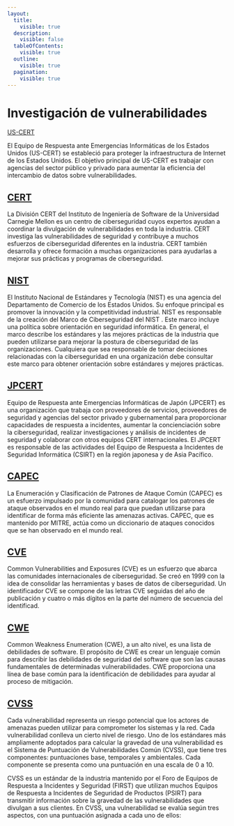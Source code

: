 ```yaml
---
layout:
  title:
    visible: true
  description:
    visible: false
  tableOfContents:
    visible: true
  outline:
    visible: true
  pagination:
    visible: true
---
```


# Investigación de vulnerabilidades

[US-CERT](https://www.cisa.gov/)

El Equipo de Respuesta ante Emergencias Informáticas de los Estados Unidos (US-CERT) se estableció para proteger la infraestructura de Internet de los Estados Unidos. El objetivo principal de US-CERT es trabajar con agencias del sector público y privado para aumentar la eficiencia del intercambio de datos sobre vulnerabilidades.

## [CERT](https://cert.org)

La División CERT del Instituto de Ingeniería de Software de la Universidad Carnegie Mellon es un centro de ciberseguridad cuyos expertos ayudan a coordinar la divulgación de vulnerabilidades en toda la industria. CERT investiga las vulnerabilidades de seguridad y contribuye a muchos esfuerzos de ciberseguridad diferentes en la industria. CERT también desarrolla y ofrece formación a muchas organizaciones para ayudarlas a mejorar sus prácticas y programas de ciberseguridad.

## [NIST](https://www.nist.gov/cyberframework)

El Instituto Nacional de Estándares y Tecnología (NIST) es una agencia del Departamento de Comercio de los Estados Unidos. Su enfoque principal es promover la innovación y la competitividad industrial. NIST es responsable de la creación del Marco de Ciberseguridad del NIST . Este marco incluye una política sobre orientación en seguridad informática. En general, el marco describe los estándares y las mejores prácticas de la industria que pueden utilizarse para mejorar la postura de ciberseguridad de las organizaciones. Cualquiera que sea responsable de tomar decisiones relacionadas con la ciberseguridad en una organización debe consultar este marco para obtener orientación sobre estándares y mejores prácticas.

## [JPCERT](https://www.jpcert.or.jp/english/)

Equipo de Respuesta ante Emergencias Informáticas de Japón (JPCERT) es una organización que trabaja con proveedores de servicios, proveedores de seguridad y agencias del sector privado y gubernamental para proporcionar capacidades de respuesta a incidentes, aumentar la concienciación sobre la ciberseguridad, realizar investigaciones y análisis de incidentes de seguridad y colaborar con otros equipos CERT internacionales. El JPCERT es responsable de las actividades del Equipo de Respuesta a Incidentes de Seguridad Informática (CSIRT) en la región japonesa y de Asia Pacífico.

## [CAPEC](https://www.google.com/url?sa=t\&rct=j\&q=\&esrc=s\&source=web\&cd=\&ved=2ahUKEwiMkeSlypmCAxX2l5UCHbW\_BJoQFnoECAcQAQ\&url=https%3A%2F%2Fcapec.mitre.org%2F\&usg=AOvVaw0PFSqsuGB3azYfwgA-Ozeq\&opi=89978449)

La Enumeración y Clasificación de Patrones de Ataque Común (CAPEC) es un esfuerzo impulsado por la comunidad para catalogar los patrones de ataque observados en el mundo real para que puedan utilizarse para identificar de forma más eficiente las amenazas activas. CAPEC, que es mantenido por MITRE, actúa como un diccionario de ataques conocidos que se han observado en el mundo real.

## [CVE](https://cve.mitre.org/)

Common Vulnerabilities and Exposures (CVE) es un esfuerzo que abarca las comunidades internacionales de ciberseguridad. Se creó en 1999 con la idea de consolidar las herramientas y bases de datos de ciberseguridad. Un identificador CVE se compone de las letras CVE seguidas del año de publicación y cuatro o más dígitos en la parte del número de secuencia del identificad.

## [CWE](https://cwe.mitre.org/)

Common Weakness Enumeration (CWE), a un alto nivel, es una lista de debilidades de software. El propósito de CWE es crear un lenguaje común para describir las debilidades de seguridad del software que son las causas fundamentales de determinadas vulnerabilidades. CWE proporciona una línea de base común para la identificación de debilidades para ayudar al proceso de mitigación.

## [CVSS](https://www.first.org/cvss/)

Cada vulnerabilidad representa un riesgo potencial que los actores de amenazas pueden utilizar para comprometer los sistemas y la red. Cada vulnerabilidad conlleva un cierto nivel de riesgo. Uno de los estándares más ampliamente adoptados para calcular la gravedad de una vulnerabilidad es el Sistema de Puntuación de Vulnerabilidades Común (CVSS), que tiene tres componentes: puntuaciones base, temporales y ambientales. Cada componente se presenta como una puntuación en una escala de 0 a 10.

CVSS es un estándar de la industria mantenido por el Foro de Equipos de Respuesta a Incidentes y Seguridad (FIRST) que utilizan muchos Equipos de Respuesta a Incidentes de Seguridad de Productos (PSIRT) para transmitir información sobre la gravedad de las vulnerabilidades que divulgan a sus clientes. En CVSS, una vulnerabilidad se evalúa según tres aspectos, con una puntuación asignada a cada uno de ellos:
